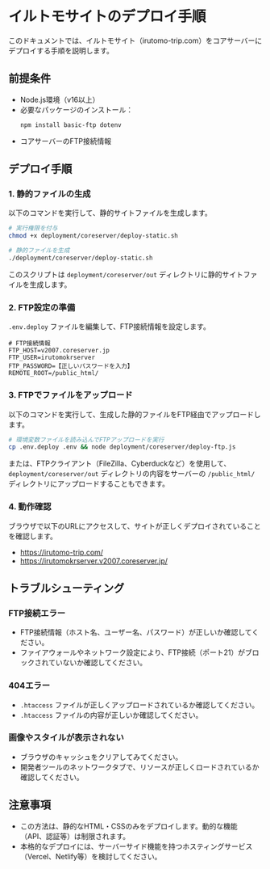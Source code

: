 # イルトモサイトのデプロイ手順

このドキュメントでは、イルトモサイト（irutomo-trip.com）をコアサーバーにデプロイする手順を説明します。

## 前提条件

- Node.js環境（v16以上）
- 必要なパッケージのインストール：
  ```
  npm install basic-ftp dotenv
  ```
- コアサーバーのFTP接続情報

## デプロイ手順

### 1. 静的ファイルの生成

以下のコマンドを実行して、静的サイトファイルを生成します。

```bash
# 実行権限を付与
chmod +x deployment/coreserver/deploy-static.sh

# 静的ファイルを生成
./deployment/coreserver/deploy-static.sh
```

このスクリプトは `deployment/coreserver/out` ディレクトリに静的サイトファイルを生成します。

### 2. FTP設定の準備

`.env.deploy` ファイルを編集して、FTP接続情報を設定します。

```
# FTP接続情報
FTP_HOST=v2007.coreserver.jp
FTP_USER=irutomokrserver
FTP_PASSWORD=【正しいパスワードを入力】
REMOTE_ROOT=/public_html/
```

### 3. FTPでファイルをアップロード

以下のコマンドを実行して、生成した静的ファイルをFTP経由でアップロードします。

```bash
# 環境変数ファイルを読み込んでFTPアップロードを実行
cp .env.deploy .env && node deployment/coreserver/deploy-ftp.js
```

または、FTPクライアント（FileZilla、Cyberduckなど）を使用して、`deployment/coreserver/out` ディレクトリの内容をサーバーの `/public_html/` ディレクトリにアップロードすることもできます。

### 4. 動作確認

ブラウザで以下のURLにアクセスして、サイトが正しくデプロイされていることを確認します。

- https://irutomo-trip.com/
- https://irutomokrserver.v2007.coreserver.jp/

## トラブルシューティング

### FTP接続エラー

- FTP接続情報（ホスト名、ユーザー名、パスワード）が正しいか確認してください。
- ファイアウォールやネットワーク設定により、FTP接続（ポート21）がブロックされていないか確認してください。

### 404エラー

- `.htaccess` ファイルが正しくアップロードされているか確認してください。
- `.htaccess` ファイルの内容が正しいか確認してください。

### 画像やスタイルが表示されない

- ブラウザのキャッシュをクリアしてみてください。
- 開発者ツールのネットワークタブで、リソースが正しくロードされているか確認してください。

## 注意事項

- この方法は、静的なHTML・CSSのみをデプロイします。動的な機能（API、認証等）は制限されます。
- 本格的なデプロイには、サーバーサイド機能を持つホスティングサービス（Vercel、Netlify等）を検討してください。 
